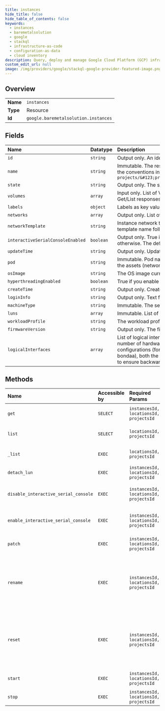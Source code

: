 ```yaml
---
title: instances
hide_title: false
hide_table_of_contents: false
keywords:
  - instances
  - baremetalsolution
  - google    
  - stackql
  - infrastructure-as-code
  - configuration-as-data
  - cloud inventory
description: Query, deploy and manage Google Cloud Platform (GCP) infrastructure and resources using SQL
custom_edit_url: null
image: /img/providers/google/stackql-google-provider-featured-image.png
---
```

  
    

## Overview
<table><tbody>
<tr><td><b>Name</b></td><td><code>instances</code></td></tr>
<tr><td><b>Type</b></td><td>Resource</td></tr>
<tr><td><b>Id</b></td><td><code>google.baremetalsolution.instances</code></td></tr>
</tbody></table>

## Fields
| Name | Datatype | Description |
|:-----|:---------|:------------|
| `id` | `string` | Output only. An identifier for the `Instance`, generated by the backend. |
| `name` | `string` | Immutable. The resource name of this `Instance`. Resource names are schemeless URIs that follow the conventions in https://cloud.google.com/apis/design/resource_names. Format: `projects/&#123;project&#125;/locations/&#123;location&#125;/instances/&#123;instance&#125;` |
| `state` | `string` | Output only. The state of the server. |
| `volumes` | `array` | Input only. List of Volumes to attach to this Instance on creation. This field won't be populated in Get/List responses. |
| `labels` | `object` | Labels as key value pairs. |
| `networks` | `array` | Output only. List of networks associated with this server. |
| `networkTemplate` | `string` | Instance network template name. For eg, bondaa-bondaa, bondab-nic, etc. Generally, the template name follows the syntax of "bond" or "nic". |
| `interactiveSerialConsoleEnabled` | `boolean` | Output only. True if the interactive serial console feature is enabled for the instance, false otherwise. The default value is false. |
| `updateTime` | `string` | Output only. Update a time stamp. |
| `pod` | `string` | Immutable. Pod name. Pod is an independent part of infrastructure. Instance can be connected to the assets (networks, volumes) allocated in the same pod only. |
| `osImage` | `string` | The OS image currently installed on the server. |
| `hyperthreadingEnabled` | `boolean` | True if you enable hyperthreading for the server, otherwise false. The default value is false. |
| `createTime` | `string` | Output only. Create a time stamp. |
| `loginInfo` | `string` | Output only. Text field about info for logging in. |
| `machineType` | `string` | Immutable. The server type. [Available server types](https://cloud.google.com/bare-metal/docs/bms-planning#server_configurations) |
| `luns` | `array` | Immutable. List of LUNs associated with this server. |
| `workloadProfile` | `string` | The workload profile for the instance. |
| `firmwareVersion` | `string` | Output only. The firmware version for the instance. |
| `logicalInterfaces` | `array` | List of logical interfaces for the instance. The number of logical interfaces will be the same as number of hardware bond/nic on the chosen network template. For the non-multivlan configurations (for eg, existing servers) that use existing default network template (bondaa-bondaa), both the Instance.networks field and the Instance.logical_interfaces fields will be filled to ensure backward compatibility. For the others, only Instance.logical_interfaces will be filled. |
## Methods
| Name | Accessible by | Required Params | Description |
|:-----|:--------------|:----------------|:------------|
| `get` | `SELECT` | `instancesId, locationsId, projectsId` | Get details about a single server. |
| `list` | `SELECT` | `locationsId, projectsId` | List servers in a given project and location. |
| `_list` | `EXEC` | `locationsId, projectsId` | List servers in a given project and location. |
| `detach_lun` | `EXEC` | `instancesId, locationsId, projectsId` | Detach LUN from Instance. |
| `disable_interactive_serial_console` | `EXEC` | `instancesId, locationsId, projectsId` | Disable the interactive serial console feature on an instance. |
| `enable_interactive_serial_console` | `EXEC` | `instancesId, locationsId, projectsId` | Enable the interactive serial console feature on an instance. |
| `patch` | `EXEC` | `instancesId, locationsId, projectsId` | Update details of a single server. |
| `rename` | `EXEC` | `instancesId, locationsId, projectsId` | RenameInstance sets a new name for an instance. Use with caution, previous names become immediately invalidated. |
| `reset` | `EXEC` | `instancesId, locationsId, projectsId` | Perform an ungraceful, hard reset on a server. Equivalent to shutting the power off and then turning it back on. |
| `start` | `EXEC` | `instancesId, locationsId, projectsId` | Starts a server that was shutdown. |
| `stop` | `EXEC` | `instancesId, locationsId, projectsId` | Stop a running server. |
